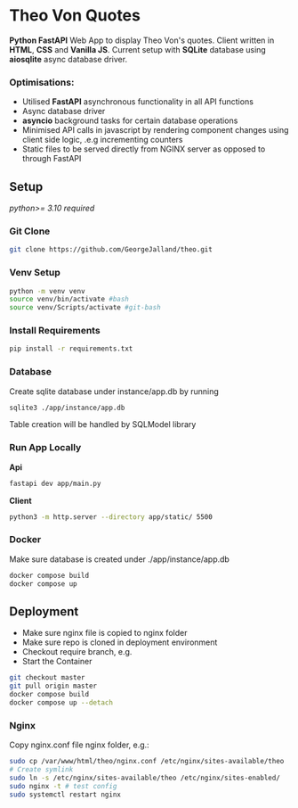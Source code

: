 # Theo Von Quotes
**Python FastAPI** Web App to display Theo Von's quotes. Client written in **HTML**, **CSS** and **Vanilla JS**. Current setup with **SQLite** database using **aiosqlite** async database driver.

### Optimisations:
- Utilised **FastAPI** asynchronous functionality in all API functions
- Async database driver
- **asyncio** background tasks for certain database operations
- Minimised API calls in javascript by rendering component changes using client side logic, .e.g incrementing counters
- Static files to be served directly from NGINX server as opposed to through FastAPI

## Setup
*python>= 3.10 required*

### Git Clone

```bash
git clone https://github.com/GeorgeJalland/theo.git
```
### Venv Setup

```bash
python -m venv venv
source venv/bin/activate #bash
source venv/Scripts/activate #git-bash
```
### Install Requirements
```bash
pip install -r requirements.txt
```

### Database
Create sqlite database under instance/app.db by running
```bash
sqlite3 ./app/instance/app.db
```

Table creation will be handled by SQLModel library

### Run App Locally

**Api**
```bash
fastapi dev app/main.py
```

**Client**
```bash
python3 -m http.server --directory app/static/ 5500
```

### Docker

Make sure database is created under ./app/instance/app.db

```bash
docker compose build
docker compose up
```

## Deployment

 - Make sure nginx file is copied to nginx folder
 - Make sure repo is cloned in deployment environment
 - Checkout require branch, e.g.
 - Start the Container

```bash
git checkout master
git pull origin master
docker compose build
docker compose up --detach
```

### Nginx

Copy nginx.conf file nginx folder, e.g.:
```bash
sudo cp /var/www/html/theo/nginx.conf /etc/nginx/sites-available/theo
# Create symlink
sudo ln -s /etc/nginx/sites-available/theo /etc/nginx/sites-enabled/
sudo nginx -t # test config
sudo systemctl restart nginx
```
